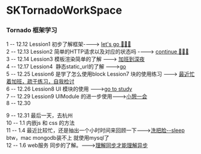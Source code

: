 # SKTornadoWorkSpace  
### Tornado 框架学习  
1 -- 12.12 Lession1 初步了解框架----> [let's go 💯💯💯](https://github.com/AlexanderYeah/SKTornadoWorkSpace/blob/master/Lession1/lession1.md)  
2 -- 12.13 Lession2 简单的HTTP请求以及对应的状态吗 ----> [continue 💪💪💪](https://github.com/AlexanderYeah/SKTornadoWorkSpace/blob/master/Lession2/lession2.md)   
3 -- 12.14 Lession3 模板渲染简单的了解 --->  [加班到深夜](https://github.com/AlexanderYeah/SKTornadoWorkSpace/blob/master/Lession2/lession2.md)   
4 -- 12.17 Lession4  静态static_url的了解 --->[go](https://github.com/AlexanderYeah/SKTornadoWorkSpace/blob/master/Lession5/lesson5.md)  
5 -- 12.25 Lession6 是学了怎么使用block Lession7 块的使用练习 ---> [最近忙着加班，疏于练习，自我检讨](https://github.com/AlexanderYeah/SKTornadoWorkSpace/blob/master/Lession7/lession7.md)  
6 -- 12.26 Lession8 UI 模块的使用 --->[go to study](https://github.com/AlexanderYeah/SKTornadoWorkSpace/blob/master/Lession8/lession8.md)  
7 -- 12.29 Lession9 UIModule 的进一步使用--->[小憩一会](https://github.com/AlexanderYeah/SKTornadoWorkSpace/blob/master/Lession9/lession9.md)  
8 -- 12.30
  
9 -- 12.31 最后一天，去杭州  
10 -- 1.1 内嵌js 和 css 的方法  
11 -- 1.4 最近比较忙，还是抽出一个小时时间来回顾一下--->[洗把脸--sleep](https://github.com/AlexanderYeah/SKTornadoWorkSpace/blob/master/Lession11/lession11.md)    btw，mac mongodb装不上 就使用mysql了  
12 -- 1.6 web服务 同步的了解。--->[理解同步才能理解异步](https://github.com/AlexanderYeah/SKTornadoWorkSpace/blob/master/Lession12/lession12.md)
